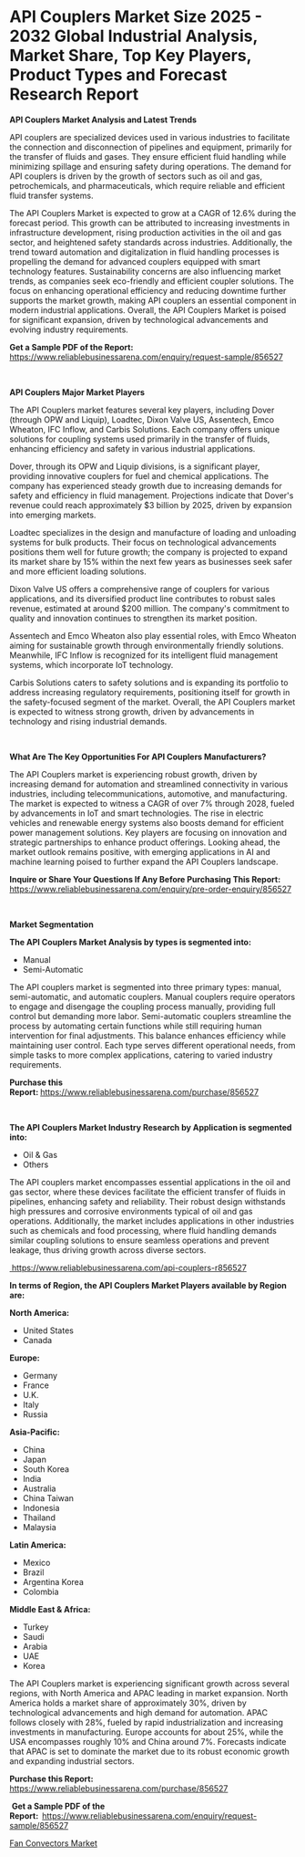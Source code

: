 <p><h1>API Couplers Market Size 2025 - 2032 Global Industrial Analysis, Market Share, Top Key Players, Product Types and Forecast Research Report</h1></p><p><strong>API Couplers Market Analysis and Latest Trends</strong></p>
<p><p>API couplers are specialized devices used in various industries to facilitate the connection and disconnection of pipelines and equipment, primarily for the transfer of fluids and gases. They ensure efficient fluid handling while minimizing spillage and ensuring safety during operations. The demand for API couplers is driven by the growth of sectors such as oil and gas, petrochemicals, and pharmaceuticals, which require reliable and efficient fluid transfer systems.</p><p>The API Couplers Market is expected to grow at a CAGR of 12.6% during the forecast period. This growth can be attributed to increasing investments in infrastructure development, rising production activities in the oil and gas sector, and heightened safety standards across industries. Additionally, the trend toward automation and digitalization in fluid handling processes is propelling the demand for advanced couplers equipped with smart technology features. Sustainability concerns are also influencing market trends, as companies seek eco-friendly and efficient coupler solutions. The focus on enhancing operational efficiency and reducing downtime further supports the market growth, making API couplers an essential component in modern industrial applications. Overall, the API Couplers Market is poised for significant expansion, driven by technological advancements and evolving industry requirements.</p></p>
<p><strong>Get a Sample PDF of the Report:&nbsp;</strong> <a href="https://www.reliablebusinessarena.com/enquiry/request-sample/856527?utm_campaign=2318&utm_medium=2&utm_source=Github&utm_content=ia&utm_term=17022025&utm_id=api-couplers">https://www.reliablebusinessarena.com/enquiry/request-sample/856527</a></p>
<p>&nbsp;</p>
<p><strong>API Couplers Major Market Players</strong></p>
<p><p>The API Couplers market features several key players, including Dover (through OPW and Liquip), Loadtec, Dixon Valve US, Assentech, Emco Wheaton, IFC Inflow, and Carbis Solutions. Each company offers unique solutions for coupling systems used primarily in the transfer of fluids, enhancing efficiency and safety in various industrial applications.</p><p>Dover, through its OPW and Liquip divisions, is a significant player, providing innovative couplers for fuel and chemical applications. The company has experienced steady growth due to increasing demands for safety and efficiency in fluid management. Projections indicate that Dover's revenue could reach approximately $3 billion by 2025, driven by expansion into emerging markets.</p><p>Loadtec specializes in the design and manufacture of loading and unloading systems for bulk products. Their focus on technological advancements positions them well for future growth; the company is projected to expand its market share by 15% within the next few years as businesses seek safer and more efficient loading solutions.</p><p>Dixon Valve US offers a comprehensive range of couplers for various applications, and its diversified product line contributes to robust sales revenue, estimated at around $200 million. The company's commitment to quality and innovation continues to strengthen its market position.</p><p>Assentech and Emco Wheaton also play essential roles, with Emco Wheaton aiming for sustainable growth through environmentally friendly solutions. Meanwhile, IFC Inflow is recognized for its intelligent fluid management systems, which incorporate IoT technology.</p><p>Carbis Solutions caters to safety solutions and is expanding its portfolio to address increasing regulatory requirements, positioning itself for growth in the safety-focused segment of the market. Overall, the API Couplers market is expected to witness strong growth, driven by advancements in technology and rising industrial demands.</p></p>
<p>&nbsp;</p>
<p><strong>What Are The Key Opportunities For API Couplers Manufacturers?</strong></p>
<p><p>The API Couplers market is experiencing robust growth, driven by increasing demand for automation and streamlined connectivity in various industries, including telecommunications, automotive, and manufacturing. The market is expected to witness a CAGR of over 7% through 2028, fueled by advancements in IoT and smart technologies. The rise in electric vehicles and renewable energy systems also boosts demand for efficient power management solutions. Key players are focusing on innovation and strategic partnerships to enhance product offerings. Looking ahead, the market outlook remains positive, with emerging applications in AI and machine learning poised to further expand the API Couplers landscape.</p></p>
<p><strong>Inquire or Share Your Questions If Any Before Purchasing This Report:</strong> <a href="https://www.reliablebusinessarena.com/enquiry/pre-order-enquiry/856527?utm_campaign=2318&utm_medium=2&utm_source=Github&utm_content=ia&utm_term=17022025&utm_id=api-couplers">https://www.reliablebusinessarena.com/enquiry/pre-order-enquiry/856527</a></p>
<p>&nbsp;</p>
<p><strong>Market Segmentation</strong></p>
<p><strong>The API Couplers Market Analysis by types is segmented into:</strong></p>
<p><ul><li>Manual</li><li>Semi-Automatic</li></ul></p>
<p><p>The API couplers market is segmented into three primary types: manual, semi-automatic, and automatic couplers. Manual couplers require operators to engage and disengage the coupling process manually, providing full control but demanding more labor. Semi-automatic couplers streamline the process by automating certain functions while still requiring human intervention for final adjustments. This balance enhances efficiency while maintaining user control. Each type serves different operational needs, from simple tasks to more complex applications, catering to varied industry requirements.</p></p>
<p><strong>Purchase this Report:&nbsp;</strong><a href="https://www.reliablebusinessarena.com/purchase/856527?utm_campaign=2318&utm_medium=2&utm_source=Github&utm_content=ia&utm_term=17022025&utm_id=api-couplers">https://www.reliablebusinessarena.com/purchase/856527</a></p>
<p>&nbsp;</p>
<p><strong>The API Couplers Market Industry Research by Application is segmented into:</strong></p>
<p><ul><li>Oil & Gas</li><li>Others</li></ul></p>
<p><p>The API couplers market encompasses essential applications in the oil and gas sector, where these devices facilitate the efficient transfer of fluids in pipelines, enhancing safety and reliability. Their robust design withstands high pressures and corrosive environments typical of oil and gas operations. Additionally, the market includes applications in other industries such as chemicals and food processing, where fluid handling demands similar coupling solutions to ensure seamless operations and prevent leakage, thus driving growth across diverse sectors.</p></p>
<p><a href="https://www.reliablebusinessarena.com/api-couplers-r856527?utm_campaign=2318&utm_medium=2&utm_source=Github&utm_content=ia&utm_term=17022025&utm_id=api-couplers">&nbsp;https://www.reliablebusinessarena.com/api-couplers-r856527</a></p>
<p><strong>In terms of Region, the API Couplers Market Players available by Region are:</strong></p>
<p>
    <p> <strong> North America: </strong>
        <ul>
            <li>United States</li>
            <li>Canada</li>
        </ul>
        </p> 
    <p> <strong> Europe: </strong>
        <ul>
            <li>Germany</li>
            <li>France</li>
            <li>U.K.</li>
            <li>Italy</li>
            <li>Russia</li>
        </ul>
        </p> 
    <p> <strong> Asia-Pacific: </strong>
        <ul>
            <li>China</li>
            <li>Japan</li>
            <li>South Korea</li>
            <li>India</li>
            <li>Australia</li>
            <li>China Taiwan</li>
            <li>Indonesia</li>
            <li>Thailand</li>
            <li>Malaysia</li>
        </ul>
        </p> 
    <p> <strong> Latin America: </strong>
        <ul>
            <li>Mexico</li>
            <li>Brazil</li>
            <li>Argentina Korea</li>
            <li>Colombia</li>
        </ul>
        </p> 
    <p> <strong> Middle East & Africa: </strong>
        <ul>
            <li>Turkey</li>
            <li>Saudi</li>
            <li>Arabia</li>
            <li>UAE</li>
            <li>Korea</li>
        </ul>
    </p>
    </p>
<p><p>The API Couplers market is experiencing significant growth across several regions, with North America and APAC leading in market expansion. North America holds a market share of approximately 30%, driven by technological advancements and high demand for automation. APAC follows closely with 28%, fueled by rapid industrialization and increasing investments in manufacturing. Europe accounts for about 25%, while the USA encompasses roughly 10% and China around 7%. Forecasts indicate that APAC is set to dominate the market due to its robust economic growth and expanding industrial sectors.</p></p>
<p><strong>Purchase this Report: </strong><a href="https://www.reliablebusinessarena.com/purchase/856527?utm_campaign=2318&utm_medium=2&utm_source=Github&utm_content=ia&utm_term=17022025&utm_id=api-couplers">https://www.reliablebusinessarena.com/purchase/856527</a></p>
<p>&nbsp;<strong>Get a Sample PDF of the Report:&nbsp;&nbsp;</strong><a href="https://www.reliablebusinessarena.com/enquiry/request-sample/856527?utm_campaign=2318&utm_medium=2&utm_source=Github&utm_content=ia&utm_term=17022025&utm_id=api-couplers">https://www.reliablebusinessarena.com/enquiry/request-sample/856527</a></p>
<p><strong></strong></p>
<p><p><a href="https://github.com/arvelm4nthig/Market-Research-Report-List-1/blob/main/fan-convectors-market.md?utm_campaign=2318&utm_medium=2&utm_source=Github&utm_content=ia&utm_term=17022025&utm_id=api-couplers">Fan Convectors Market</a></p></p>
